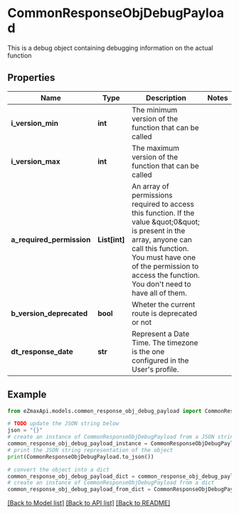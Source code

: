 # CommonResponseObjDebugPayload

This is a debug object containing debugging information on the actual function

## Properties

Name | Type | Description | Notes
------------ | ------------- | ------------- | -------------
**i_version_min** | **int** | The minimum version of the function that can be called | 
**i_version_max** | **int** | The maximum version of the function that can be called | 
**a_required_permission** | **List[int]** | An array of permissions required to access this function.  If the value \&quot;0\&quot; is present in the array, anyone can call this function.  You must have one of the permission to access the function. You don&#39;t need to have all of them. | 
**b_version_deprecated** | **bool** | Wheter the current route is deprecated or not | 
**dt_response_date** | **str** | Represent a Date Time. The timezone is the one configured in the User&#39;s profile. | 

## Example

```python
from eZmaxApi.models.common_response_obj_debug_payload import CommonResponseObjDebugPayload

# TODO update the JSON string below
json = "{}"
# create an instance of CommonResponseObjDebugPayload from a JSON string
common_response_obj_debug_payload_instance = CommonResponseObjDebugPayload.from_json(json)
# print the JSON string representation of the object
print(CommonResponseObjDebugPayload.to_json())

# convert the object into a dict
common_response_obj_debug_payload_dict = common_response_obj_debug_payload_instance.to_dict()
# create an instance of CommonResponseObjDebugPayload from a dict
common_response_obj_debug_payload_from_dict = CommonResponseObjDebugPayload.from_dict(common_response_obj_debug_payload_dict)
```
[[Back to Model list]](../README.md#documentation-for-models) [[Back to API list]](../README.md#documentation-for-api-endpoints) [[Back to README]](../README.md)


